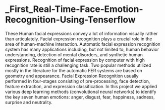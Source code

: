 # _First_Real-Time-Face-Emotion-Recognition-Using-Tenserflow
These Human facial expressions convey a lot of information visually rather than articulately. Facial expression recognition plays a crucial role in the area of human-machine interaction. Automatic facial expression recognition system has many applications including, but not limited to, human behavior understanding, detection of mental disorders, and synthetic human expressions. Recognition of facial expression by computer with high recognition rate is still a challenging task. Two popular methods utilized mostly in the literature for the automatic FER systems are based on geometry and appearance. Facial Expression Recognition usually performed in four-stages consisting of pre-processing, face detection, feature extraction, and expression classification. In this project we applied various deep learning methods (convolutional neural networks) to identify the key seven human emotions: anger, disgust, fear, happiness, sadness, surprise and neutrality.
